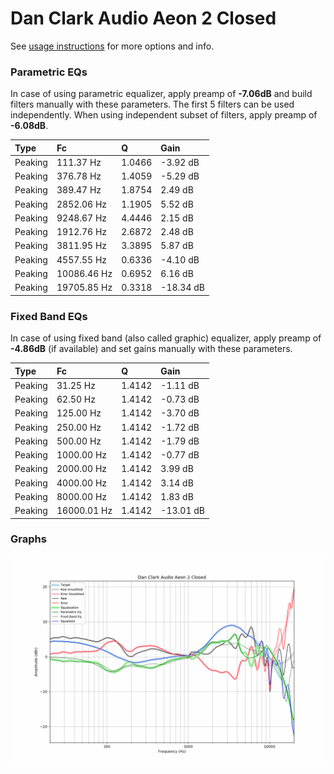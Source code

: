 # Dan Clark Audio Aeon 2 Closed
See [usage instructions](https://github.com/jaakkopasanen/AutoEq#usage) for more options and info.

### Parametric EQs
In case of using parametric equalizer, apply preamp of **-7.06dB** and build filters manually
with these parameters. The first 5 filters can be used independently.
When using independent subset of filters, apply preamp of **-6.08dB**.

| Type    | Fc          |      Q | Gain      |
|:--------|:------------|:-------|:----------|
| Peaking | 111.37 Hz   | 1.0466 | -3.92 dB  |
| Peaking | 376.78 Hz   | 1.4059 | -5.29 dB  |
| Peaking | 389.47 Hz   | 1.8754 | 2.49 dB   |
| Peaking | 2852.06 Hz  | 1.1905 | 5.52 dB   |
| Peaking | 9248.67 Hz  | 4.4446 | 2.15 dB   |
| Peaking | 1912.76 Hz  | 2.6872 | 2.48 dB   |
| Peaking | 3811.95 Hz  | 3.3895 | 5.87 dB   |
| Peaking | 4557.55 Hz  | 0.6336 | -4.10 dB  |
| Peaking | 10086.46 Hz | 0.6952 | 6.16 dB   |
| Peaking | 19705.85 Hz | 0.3318 | -18.34 dB |

### Fixed Band EQs
In case of using fixed band (also called graphic) equalizer, apply preamp of **-4.86dB**
(if available) and set gains manually with these parameters.

| Type    | Fc          |      Q | Gain      |
|:--------|:------------|:-------|:----------|
| Peaking | 31.25 Hz    | 1.4142 | -1.11 dB  |
| Peaking | 62.50 Hz    | 1.4142 | -0.73 dB  |
| Peaking | 125.00 Hz   | 1.4142 | -3.70 dB  |
| Peaking | 250.00 Hz   | 1.4142 | -1.72 dB  |
| Peaking | 500.00 Hz   | 1.4142 | -1.79 dB  |
| Peaking | 1000.00 Hz  | 1.4142 | -0.77 dB  |
| Peaking | 2000.00 Hz  | 1.4142 | 3.99 dB   |
| Peaking | 4000.00 Hz  | 1.4142 | 3.14 dB   |
| Peaking | 8000.00 Hz  | 1.4142 | 1.83 dB   |
| Peaking | 16000.01 Hz | 1.4142 | -13.01 dB |

### Graphs
![](./Dan%20Clark%20Audio%20Aeon%202%20Closed.png)